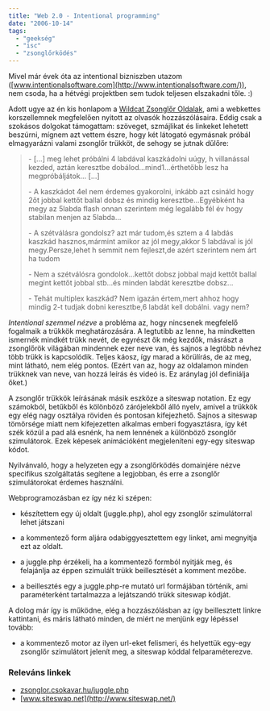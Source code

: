 ```yaml
---
title: "Web 2.0 - Intentional programming"
date: "2006-10-14"
tags: 
  - "geekség"
  - "isc"
  - "zsonglőrködés"
---
```


Mivel már évek óta az intentional bizniszben utazom ([www.intentionalsoftware.com](http://www.intentionalsoftware.com/)), nem csoda, ha a hétvégi projektben sem tudok teljesen elszakadni tőle. :)

Adott ugye az én kis honlapom a [Wildcat Zsonglőr Oldalak](http://zsonglor.csokavar.hu/), ami a webkettes korszellemnek megfelelően nyitott az olvasók hozzászólásaira. Eddig csak a szokásos dolgokat támogattam: szöveget, szmájlikat és linkeket lehetett beszúrni, mígnem azt vettem észre, hogy két látogató egymásnak próbál elmagyarázni valami zsonglőr trükköt, de sehogy se jutnak dűlőre:

> \- \[...\] meg lehet próbálni 4 labdával kaszkádolni uúgy, h villanással kezded, aztán keresztbe dobálod...mind1...érthetőbb lesz ha megpróbáljátok... \[...\]
> 
> \- A kaszkádot 4el nem érdemes gyakorolni, inkább azt csináld hogy 2őt jobbal kettőt ballal dobsz és mindig keresztbe...Egyébként ha megy az 5labda flash onnan szerintem még legalább fél év hogy stabilan menjen az 5labda...
> 
> \- A szétválásra gondolsz? azt már tudom,és sztem a 4 labdás kaszkád hasznos,mármint amikor az jól megy,akkor 5 labdával is jól megy.Persze,lehet h semmit nem fejleszt,de azért szerintem nem árt ha tudom
> 
> \- Nem a szétválósra gondolok...kettőt dobsz jobbal majd kettőt ballal megint kettőt jobbal stb...és minden labdát keresztbe dobsz...
> 
> \- Tehát multiplex kaszkád? Nem igazán értem,mert ahhoz hogy mindig 2-t tudjak dobni keresztbe,6 labdát kell dobálni. vagy nem?

_Intentional szemmel nézve_ a probléma az, hogy nincsenek megfelelő fogalmaik a trükkök meghatározására. A legtutibb az lenne, ha mindketten ismernék mindkét trükk nevét, de egyrészt ők még kezdők, másrászt a zsonglőrök világában mindennek ezer neve van, és sajnos a legtöbb névhez több trükk is kapcsolódik. Teljes káosz, így marad a körülírás, de az meg, mint látható, nem elég pontos. (Ezért van az, hogy az oldalamon minden trükknek van neve, van hozzá leírás és videó is. Ez aránylag jól definiálja őket.)

A zsonglőr trükkök leírásának másik eszköze a siteswap notation. Ez egy számokból, betűkből és kölönböző zárójelekből álló nyelv, amivel a trükkök egy elég nagy osztálya röviden és pontosan kifejezhető. Sajnos a siteswap tömörsége miatt nem kifejezetten alkalmas emberi fogyasztásra, így két szék közül a pad alá esnénk, ha nem lennének a különböző zsonglőr szimulátorok. Ezek képesek animációként megjeleníteni egy-egy siteswap kódot.

Nyilvánvaló, hogy a helyzeten egy a zsonglőrködés domainjére nézve specifikus szolgáltatás segítene a legjobban, és erre a zsonglőr szimulátorokat érdemes használni.

Webprogramozásban ez így néz ki szépen:

- készítettem egy új oldalt (juggle.php), ahol egy zsonglőr szimulátorral lehet játszani

- a kommentező form aljára odabiggyesztettem egy linket, ami megnyitja ezt az oldalt.

- a juggle.php érzékeli, ha a kommentező formból nyitják meg, és felajánlja az éppen szimulált trükk beillesztését a komment mezőbe.

- a beillesztés egy a juggle.php-re mutató url formájában történik, ami paraméterként tartalmazza a lejátszandó trükk siteswap kódját.

A dolog már így is működne, elég a hozzászólásban az így beillesztett linkre kattintani, és máris látható minden, de miért ne menjünk egy lépéssel tovább:

- a kommentező motor az ilyen url-eket felismeri, és helyettük egy-egy zsonglőr szimulátort jelenít meg, a siteswap kóddal felparaméterezve.

### Releváns linkek

- [zsonglor.csokavar.hu/juggle.php](http://zsonglor.csokavar.hu/juggle.php)
- [www.siteswap.net](http://www.siteswap.net/)
